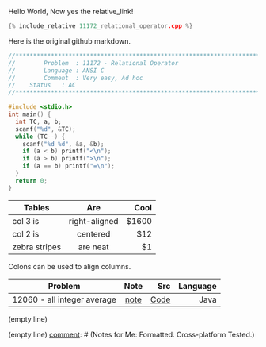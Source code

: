 Hello World, Now yes the relative_link!


```cpp
{% include_relative 11172_relational_operator.cpp %}
```

Here is the original github markdown.

```cpp
//*************************************************************************************//
//        Problem  : 11172 - Relational Operator
//        Language : ANSI C
//        Comment  : Very easy, Ad hoc
// 	  Status   : AC
//*************************************************************************************//

#include <stdio.h>
int main() {
  int TC, a, b;
  scanf("%d", &TC);
  while (TC--) {
    scanf("%d %d", &a, &b);
    if (a < b) printf("<\n");
    if (a > b) printf(">\n");
    if (a == b) printf("=\n");
  }
  return 0;
}
```


| Tables        | Are           | Cool  |
| ------------- |:-------------:| -----:|
| col 3 is      | right-aligned | $1600 |
| col 2 is      | centered      |   $12 |
| zebra stripes | are neat      |    $1 |



Colons can be used to align columns.

| Problem        |   Note         | Src  | Language |
| ------------- |:-------------:| -----:|-----:|
| 12060 - all integer average| [note](src/chapter1/chapter2/12060.md)   |[Code](https://github.com/klmahmood/hello-world/blob/master/src/chapter1/chapter2/12060_all_integer_average.cpp)  | Java |



(empty line)

[comment]: # (This actually is the most platform independent comment)

<!--

 include_relative src/chapter1/chapter2/12060_all_integer_average.cpp


Notes for Me:
Formatted.
Cross-platform
Tested.
-->


(empty line)
[comment]: # (Notes for Me:
Formatted.
Cross-platform
Tested.)
